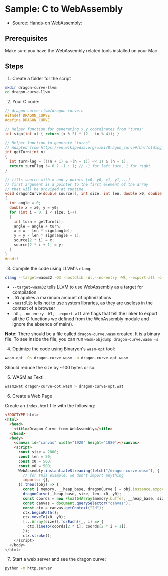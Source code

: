 # Sample: C to WebAssembly

- [Source: Hands-on WebAssembly:](https://evilmartians.com/chronicles/hands-on-webassembly-try-the-basics)

## Prerequisites

Make sure you have the WebAssembly related tools installed on your Mac

## Steps

1. Create a folder for the script

```bash
mkdir dragon-curve-llvm
cd dragon-curve-llvm
```

2. Your C code:

```c
// dragon-curve-llvm/dragon-curve.c
#ifndef DRAGON_CURVE
#define DRAGON_CURVE

// Helper function for generating x,y coordinates from "turns"
int sign(int x) { return (x % 2) * (2 - (x % 4)); }

// Helper function to generate "turns"
// Adapted from https://en.wikipedia.org/wiki/Dragon_curve#[Un]folding_the_dragon
int getTurn(int n)
{
  int turnFlag = (((n + 1) & -(n + 1)) << 1) & (n + 1);
  return turnFlag != 0 ? -1 : 1; // -1 for left turn, 1 for right
}

// fills source with x and y points [x0, y0, x1, y1,...]
// first argument is a pointer to the first element of the array
// that will be provided at runtime.
void dragonCurve(double source[], int size, int len, double x0, double y0)
{
  int angle = 0;
  double x = x0, y = y0;
  for (int i = 0; i < size; i++)
  {
    int turn = getTurn(i);
    angle = angle + turn;
    x = x - len * sign(angle);
    y = y - len * sign(angle + 1);
    source[2 * i] = x;
    source[2 * i + 1] = y;
  }
}
#endif
```

3. Compile the code using LLVM's `clang`:

```bash
clang --target=wasm32 -O3 -nostdlib -Wl,--no-entry -Wl,--export-all -o dragon-curve.wasm dragon-curve.c
```

- `--target=wasm32` tells LLVM to use WebAssembly as a target for compilation
- `-O3` applies a maximum amount of optimizations
- `-nostdlib` tells not to use system libraries, as they are useless in the context of a browser
- `-Wl,--no-entry -Wl,--export-all` are flags that tell the linker to export all the C functions we defined from the WebAssembly module and ignore the absence of main().

**Note:**
There should be a file called `dragon-curve.wasm` created. It is a binary file. To see inside the file, you can run `wasm-objdump dragon-curve.wasm -s`

4. Optimize the code using Binaryen's `wasm-opt` tool:

```bash
wasm-opt -Os dragon-curve.wasm -o dragon-curve-opt.wasm
```

Should reduce the size by ~100 bytes or so.

5. WASM as Text!

```bash
wasm2wat dragon-curve-opt.wasm > dragon-curve-opt.wat
```

6. Create a Web Page

Create an `index.html` file with the following:

```html
<!DOCTYPE html>
<html>
  <head>
    <title>Dragon Curve from WebAssembly</title>
  </head>
  <body>
    <canvas id="canvas" width="1920" height="1080"></canvas>
    <script>
      const size = 2000;
      const len = 50;
      const x0 = 500;
      const y0 = 500;
      WebAssembly.instantiateStreaming(fetch("/dragon-curve.wasm"), {
        // for this example, we don't import anything
        imports: {},
      }).then((obj) => {
        const { memory, __heap_base, dragonCurve } = obj.instance.exports;
        dragonCurve(__heap_base, size, len, x0, y0);
        const coords = new Float64Array(memory.buffer, __heap_base, size);
        const canvas = document.querySelector("canvas");
        const ctx = canvas.getContext("2d");
        ctx.beginPath();
        ctx.moveTo(x0, y0);
        [...Array(size)].forEach((_, i) => {
          ctx.lineTo(coords[2 * i], coords[2 * i + 1]);
        });
        ctx.stroke();
    </script>
  </body>
</html>
```

7. Start a web server and see the dragon curve:

```bash
python -m http.server
```
